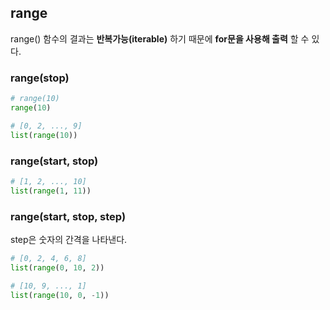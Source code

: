## range
range() 함수의 결과는 **반복가능(iterable)** 하기 때문에 **for문을 사용해 출력** 할 수 있다.

### range(stop)
```py
# range(10)
range(10) 

# [0, 2, ..., 9]
list(range(10)) 
```

### range(start, stop)
```py
# [1, 2, ..., 10]
list(range(1, 11)) 
```

### range(start, stop, step)
step은 숫자의 간격을 나타낸다.
```py
# [0, 2, 4, 6, 8]
list(range(0, 10, 2))

# [10, 9, ..., 1]
list(range(10, 0, -1))
```
